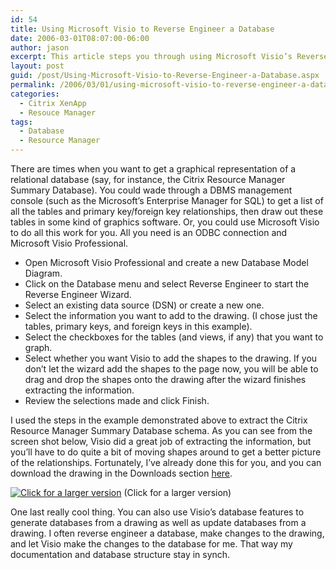 ```yaml
---
id: 54
title: Using Microsoft Visio to Reverse Engineer a Database
date: 2006-03-01T08:07:00-06:00
author: jason
excerpt: This article steps you through using Microsoft Visio’s Reverse Engineer feature to reverse engineer relational databases like Citrix’s Resource Manager Summary Database.
layout: post
guid: /post/Using-Microsoft-Visio-to-Reverse-Engineer-a-Database.aspx
permalink: /2006/03/01/using-microsoft-visio-to-reverse-engineer-a-database/
categories:
  - Citrix XenApp
  - Resouce Manager
tags:
  - Database
  - Resource Manager
---
```

There are times when you want to get a graphical representation of a relational database (say, for instance, the Citrix Resource Manager Summary Database). You could wade through a DBMS management console (such as the Microsoft’s Enterprise Manager for SQL) to get a list of all the tables and primary key/foreign key relationships, then draw out these tables in some kind of graphics software. Or, you could use Microsoft Visio to do all this work for you. All you need is an ODBC connection and Microsoft Visio Professional.
<ul>
	<li>Open Microsoft Visio Professional and create a new Database Model Diagram.</li>
	<li>Click on the Database menu and select Reverse Engineer to start the Reverse Engineer Wizard.</li>
	<li>Select an existing data source (DSN) or create a new one.</li>
<img style="border: 0px initial initial;" src="http://www.jasonconger.com/images/articleImages/VisioReverseEngineer/REWiz.gif" alt="" />
	<li>Select the information you want to add to the drawing. (I chose just the tables, primary keys, and foreign keys in this example).</li>
<img style="border: 0px initial initial;" src="http://www.jasonconger.com/images/articleImages/VisioReverseEngineer/REWiz2.gif" alt="" />
	<li>Select the checkboxes for the tables (and views, if any) that you want to graph.</li>
	<li>Select whether you want Visio to add the shapes to the drawing. If you don’t let the wizard add the shapes to the page now, you will be able to drag and drop the shapes onto the drawing after the wizard finishes extracting the information.</li>
	<li>Review the selections made and click Finish.</li>
<img style="border: 0px initial initial;" src="http://www.jasonconger.com/images/articleImages/VisioReverseEngineer/REWiz3.gif" alt="" /></ul>
I used the steps in the example demonstrated above to extract the Citrix Resource Manager Summary Database schema. As you can see from the screen shot below, Visio did a great job of extracting the information, but you’ll have to do quite a bit of moving shapes around to get a better picture of the relationships. Fortunately, I’ve already done this for you, and you can download the drawing in the Downloads section <a href="http://www.jasonconger.com/Visio-Diagram-of-the-Citrix-Resource-Manager-Summary-Database.aspx">here</a>. 

<a href="http://www.jasonconger.com/images/articleImages/VisioReverseEngineer/RMDB-large.gif" target="_blank"><img style="border: 0px initial initial;" src="http://www.jasonconger.com/images/articleImages/VisioReverseEngineer/RMDB-small.gif" alt="Click for a larger version" /></a>
(Click for a larger version) 

One last really cool thing. You can also use Visio’s database features to generate databases from a drawing as well as update databases from a drawing. I often reverse engineer a database, make changes to the drawing, and let Visio make the changes to the database for me. That way my documentation and database structure stay in synch.